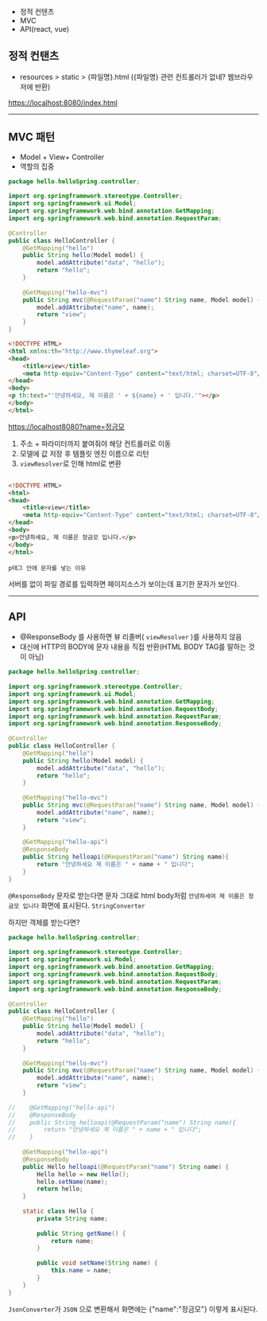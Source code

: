 - 정적 컨텐츠
- MVC
- API(react, vue)

## 정적 컨탠츠

- resources > static > {파일명}.html ({파일명} 관련 컨트롤러가 없네? 웹브라우저에 반환)

<https://localhost:8080/index.html>

---       

## MVC 패턴

- Model + View+ Controller
- 역할의 집중

```java
package hello.helloSpring.controller;  
  
import org.springframework.stereotype.Controller;  
import org.springframework.ui.Model;  
import org.springframework.web.bind.annotation.GetMapping;  
import org.springframework.web.bind.annotation.RequestParam;  
  
@Controller  
public class HelloController {  
    @GetMapping("hello")  
    public String hello(Model model) {  
        model.addAttribute("data", "hello");  
        return "hello";  
    }  
  
    @GetMapping("hello-mvc")  
    public String mvc(@RequestParam("name") String name, Model model) {  
        model.addAttribute("name", name);  
        return "view";  
    }  
}
```


```html
<!DOCTYPE HTML>  
<html xmlns:th="http://www.thymeleaf.org">  
<head>  
    <title>view</title>  
    <meta http-equiv="Content-Type" content="text/html; charset=UTF-8"/>  
</head>  
<body>  
<p th:text="'안녕하세요, 제 이름은 ' + ${name} + ' 입니다.'"></p>  
</body>  
</html>
```

<https://localhost8080?name=정금모>

1. 주소 + 파라미터까지 붙여줘야 해당 컨트롤러로 이동
2. 모델에 값 저장 후 템플릿 엔진 이름으로 리턴
3. `viewResolver`로 인해 html로 변환

```html

<!DOCTYPE HTML>
<html>
<head>
    <title>view</title>
    <meta http-equiv="Content-Type" content="text/html; charset=UTF-8"/>
</head>
<body>
<p>안녕하세요, 제 이름은 정금모 입니다.</p>
</body>
</html>
```

`p태그 안에 문자를 넣는 이유`

서버를 없이 파일 경로를 입력하면 페이지소스가 보이는데 표기한 문자가 보인다.


---


## API

- @ResponseBody 를 사용하면 뷰 리졸버( ` viewResolver ` )를 사용하지 않음
- 대신에 HTTP의 BODY에 문자 내용을 직접 반환(HTML BODY TAG를 말하는 것이 아님)

```java
package hello.helloSpring.controller;  
  
import org.springframework.stereotype.Controller;  
import org.springframework.ui.Model;  
import org.springframework.web.bind.annotation.GetMapping;  
import org.springframework.web.bind.annotation.RequestBody;  
import org.springframework.web.bind.annotation.RequestParam;  
import org.springframework.web.bind.annotation.ResponseBody;  
  
@Controller  
public class HelloController {  
    @GetMapping("hello")  
    public String hello(Model model) {  
        model.addAttribute("data", "hello");  
        return "hello";  
    }  
  
    @GetMapping("hello-mvc")  
    public String mvc(@RequestParam("name") String name, Model model) {  
        model.addAttribute("name", name);  
        return "view";  
    }  
  
    @GetMapping("hello-api")  
    @ResponseBody  
    public String helloapi(@RequestParam("name") String name){  
        return "안녕하세요 제 이름은 " + name + " 입니다";  
    }  
}
```

`@ResponseBody` 문자로 받는다면 문자 그대로 html body처럼 
`안녕하세여 제 이름은 정금모 입니다` 화면에 표시된다. `StringConverter`

하지만 객체를 받는다면?

```java
package hello.helloSpring.controller;  
  
import org.springframework.stereotype.Controller;  
import org.springframework.ui.Model;  
import org.springframework.web.bind.annotation.GetMapping;  
import org.springframework.web.bind.annotation.RequestBody;  
import org.springframework.web.bind.annotation.RequestParam;  
import org.springframework.web.bind.annotation.ResponseBody;  
  
@Controller  
public class HelloController {  
    @GetMapping("hello")  
    public String hello(Model model) {  
        model.addAttribute("data", "hello");  
        return "hello";  
    }  
  
    @GetMapping("hello-mvc")  
    public String mvc(@RequestParam("name") String name, Model model) {  
        model.addAttribute("name", name);  
        return "view";  
    }  
  
//    @GetMapping("hello-api")  
//    @ResponseBody  
//    public String helloapi(@RequestParam("name") String name){  
//        return "안녕하세요 제 이름은 " + name + " 입니다";  
//    }  
  
    @GetMapping("hello-api")  
    @ResponseBody  
    public Hello helloapi(@RequestParam("name") String name) {  
        Hello hello = new Hello();  
        hello.setName(name);  
        return hello;  
    }  
  
    static class Hello {  
        private String name;  
  
        public String getName() {  
            return name;  
        }  
  
        public void setName(String name) {  
            this.name = name;  
        }  
    }  
}
```

`JsonConverter`가 `JSON` 으로 변환해서 화면에는 {"name":"정금모"} 이렇게 표시된다.
